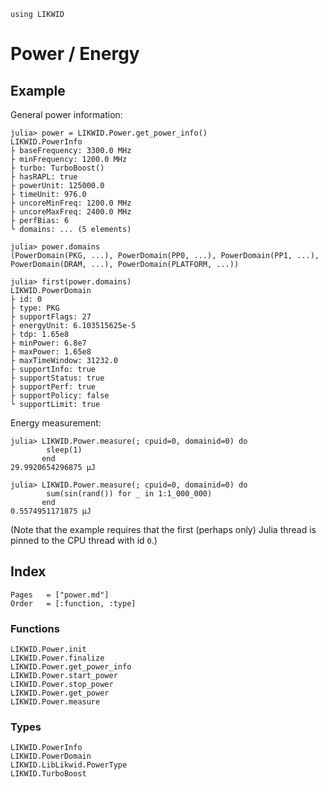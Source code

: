 ```@setup likwid
using LIKWID
```

# Power / Energy

## Example

General power information:
```
julia> power = LIKWID.Power.get_power_info()
LIKWID.PowerInfo
├ baseFrequency: 3300.0 MHz
├ minFrequency: 1200.0 MHz
├ turbo: TurboBoost()
├ hasRAPL: true
├ powerUnit: 125000.0
├ timeUnit: 976.0
├ uncoreMinFreq: 1200.0 MHz
├ uncoreMaxFreq: 2400.0 MHz
├ perfBias: 6
└ domains: ... (5 elements)

julia> power.domains
(PowerDomain(PKG, ...), PowerDomain(PP0, ...), PowerDomain(PP1, ...), PowerDomain(DRAM, ...), PowerDomain(PLATFORM, ...))

julia> first(power.domains)
LIKWID.PowerDomain
├ id: 0
├ type: PKG
├ supportFlags: 27
├ energyUnit: 6.103515625e-5
├ tdp: 1.65e8
├ minPower: 6.8e7
├ maxPower: 1.65e8
├ maxTimeWindow: 31232.0
├ supportInfo: true
├ supportStatus: true
├ supportPerf: true
├ supportPolicy: false
└ supportLimit: true
```

Energy measurement:
```
julia> LIKWID.Power.measure(; cpuid=0, domainid=0) do
        sleep(1)
       end
29.9920654296875 μJ

julia> LIKWID.Power.measure(; cpuid=0, domainid=0) do
        sum(sin(rand()) for _ in 1:1_000_000)
       end
0.5574951171875 μJ
```

(Note that the example requires that the first (perhaps only) Julia thread is pinned to the CPU thread with id `0`.)

## Index

```@index
Pages   = ["power.md"]
Order   = [:function, :type]
```

### Functions

```@docs
LIKWID.Power.init
LIKWID.Power.finalize
LIKWID.Power.get_power_info
LIKWID.Power.start_power
LIKWID.Power.stop_power
LIKWID.Power.get_power
LIKWID.Power.measure
```

### Types

```@docs
LIKWID.PowerInfo
LIKWID.PowerDomain
LIKWID.LibLikwid.PowerType
LIKWID.TurboBoost
```
